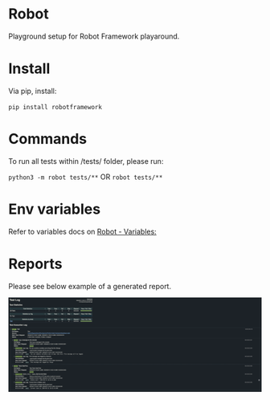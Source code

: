 # Robot

Playground setup for Robot Framework playaround.

# Install

Via pip, install:

``pip install robotframework``

# Commands

To run all tests within /tests/ folder, please run:

``python3 -m robot tests/**`` OR ``robot tests/**``

# Env variables
Refer to variables docs on [Robot - Variables:](https://robotframework.org/robotframework/latest/RobotFrameworkUserGuide.html#using-variables)

# Reports

Please see below example of a generated report.

![Report](./report.png)
